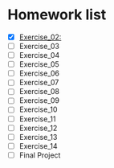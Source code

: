 # Homework list
- [x] [Exercise_02:](br)
- [ ] Exercise_03
- [ ] Exercise_04
- [ ] Exercise_05
- [ ] Exercise_06
- [ ] Exercise_07
- [ ] Exercise_08
- [ ] Exercise_09
- [ ] Exercise_10
- [ ] Exercise_11
- [ ] Exercise_12
- [ ] Exercise_13
- [ ] Exercise_14
- [ ] Final Project
